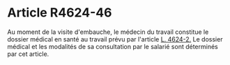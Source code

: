 # Article R4624-46

Au moment de la visite d'embauche, le médecin du travail constitue le dossier médical en santé au travail prévu par l'article [L. 4624-2.][1] Le dossier médical et les modalités de sa consultation par le salarié sont déterminés par cet article.

 [1]: /affichCodeArticle.do?cidTexte=LEGITEXT000006072050&idArticle=LEGIARTI000029237328&dateTexte=&categorieLien=id